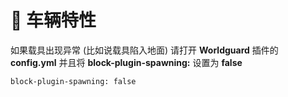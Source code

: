 # 🚙 车辆特性

如果载具出现异常 \(比如说载具陷入地面\) 请打开 **Worldguard** 插件的 **config.yml** 
并且将 **block-plugin-spawning:** 设置为 **false**

```text
block-plugin-spawning: false
```

